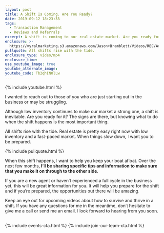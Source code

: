 ```yaml
---
layout: post
title: A Shift Is Coming. Are You Ready?
date: 2019-09-12 18:23:33
tags:
  - Transaction Management
  - Reviews and Referrals
excerpt: A shift is coming to our real estate market. Are you ready for it?
enclosure: >-
  https://vyralmarketing.s3.amazonaws.com/Jason+Bramblett/Videos/REC/Are+You+Ready+For+The+Shift_+-+Jason+Bramblett+Real+Estate.mp4
pullquote: All shifts rise with the tide.
enclosure_type: video/mp4
enclosure_time:
use_youtube_image: true
youtube_alternate_image:
youtube_code: Tb2qhIN0lLw
---
```


{% include youtube.html %}

I wanted to reach out to those of you who are just starting out in the business or may be struggling.&nbsp;

Although low inventory continues to make our market a strong one, a shift is inevitable. Are you ready for it? The signs are there, but knowing what to do when the shift happens is the most important thing.&nbsp;

All shifts rise with the tide. Real estate is pretty easy right now with low inventory and a fast-paced market. When things slow down, I want you to be prepared.

{% include pullquote.html %}

When this shift happens, I want to help you keep your boat afloat. Over the next few months, **I’ll be sharing specific tips and information to make sure that you make it on through to the other side.**

If you are a new agent or haven’t experienced a full cycle in the business yet, this will be great information for you. It will help you prepare for the shift and if you’re prepared, the opportunities out there will be amazing.

Keep an eye out for upcoming videos about how to survive and thrive in a shift. If you have any questions for me in the meantime, don’t hesitate to give me a call or send me an email. I look forward to hearing from you soon.<br>&nbsp;

{% include events-cta.html %} {% include join-our-team-cta.html %}